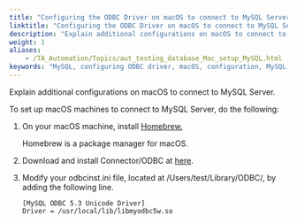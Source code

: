 ```yaml
--- 
title: "Configuring the ODBC Driver on macOS to connect to MySQL Server"
linktitle: "Configuring the ODBC Driver on macOS to connect to MySQL Server"
description: "Explain additional configurations on macOS to connect to MySQL Server."
weight: 1
aliases: 
    - /TA_Automation/Topics/aut_testing_database_Mac_setup_MySQL.html
keywords: "MySQL, configuring ODBC driver, macOS, configuration, MySQL, ODBC driver, macOS"
---
```


Explain additional configurations on macOS to connect to MySQL Server.

To set up macOS machines to connect to MySQL Server, do the following:

1.  On your macOS machine, install [Homebrew.](http://brew.sh/)

    Homebrew is a package manager for macOS.

2.  Download and install Connector/ODBC at [here](http://dev.mysql.com/downloads/connector/odbc/).

3.  Modify your odbcinst.ini file, located at /Users/test/Library/ODBC/, by adding the following line.

    ```
    [MySQL ODBC 5.3 Unicode Driver]
    Driver = /usr/local/lib/libmyodbc5w.so
    ```



